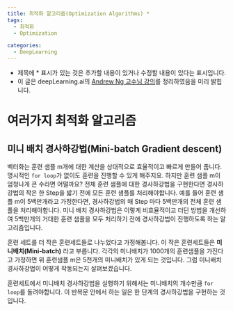 ```yaml
---
title: 최적화 알고리즘(Optimization Algorithms) *
tags:
  - 최적화
  - Optimization

categories:
  - DeepLearning
---
```


- 제목에 * 표시가 있는 것은 추가할 내용이 있거나 수정할 내용이 있다는 표시입니다.
- 이 글은 deepLearning.ai의 <a href="https://www.deeplearning.ai/">Andrew Ng 교수님 강의</a>를 정리하였음을 미리 밝힙니다.

# 여러가지 최적화 알고리즘

## 미니 배치 경사하강법(Mini-batch Gradient descent)

벡터화는 훈련 샘플 m개에 대한 계산을 상대적으로 효율적이고 빠르게 만들어 줍니다. 명시적인 `for loop`가 없이도 훈련을 진행할 수 있게 해주지요. 하지만 훈련 샘플 m이 엄청나게 큰 수라면 어떨까요? 전체 훈련 샘플에 대한 경사하강법을 구현한다면 경사하강법의 작은 한 Step을 밟기 전에 모든 훈련 샘플를 처리해야합니다. 예를 들어 훈련 샘플 m이 5백만개라고 가정한다면, 경사하강법의 매 Step 마다 5백만개의 전체 훈련 샘플을 처리해야합니다. 미니 배치 경사하강법은 이렇게 비효율적이고 더딘 방법을 개선하여 5백만개의 거대한 훈련 샘플을 모두 처리하기 전에 경사하강법이 진행하도록 하는 알고리즘입니다.

훈련 세트를 더 작은 훈련세트들로 나누었다고 가정해봅니다. 이 작은 훈련세트들은 **미니배치(Mini-batch)** 라고 부릅니다. 각각의 미니배치가 1000개의 훈련샘플을 가진다고 가정하면 위 훈련샘플 m은 5천개의 미니배치가 있게 되는 것입니다. 그럼 미니배치 경사하강법이 어떻게 작동되는지 살펴보겠습니다.

훈련세트에서 미니배치 경사하강법을 실행하기 위해서는 미니배치의 개수만큼 `for loop`를 돌려야합니다. 이 반복문 안에서 하는 일은 한 단계의 경사하강법을 구현하는 것입니다.
